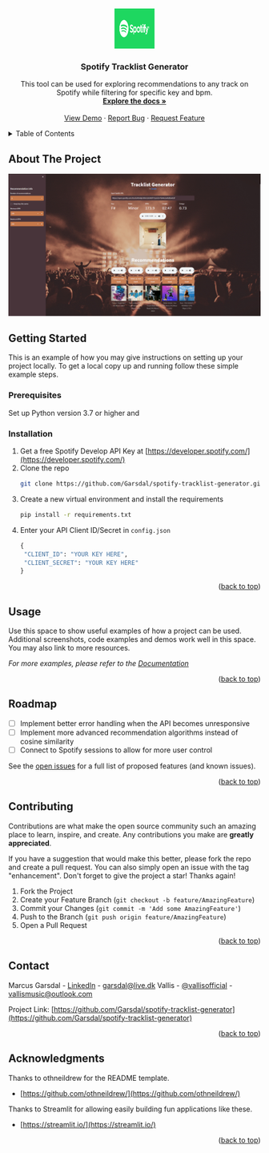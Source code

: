 <!-- Improved compatibility of back to top link: See: https://github.com/othneildrew/Best-README-Template/pull/73 -->
<a name="readme-top"></a>
<!--
*** Thanks for checking out the Best-README-Template. If you have a suggestion
*** that would make this better, please fork the repo and create a pull request
*** or simply open an issue with the tag "enhancement".
*** Don't forget to give the project a star!
*** Thanks again! Now go create something AMAZING! :D
-->



<!-- PROJECT SHIELDS -->
<!--
*** I'm using markdown "reference style" links for readability.
*** Reference links are enclosed in brackets [ ] instead of parentheses ( ).
*** See the bottom of this document for the declaration of the reference variables
*** for contributors-url, forks-url, etc. This is an optional, concise syntax you may use.
*** https://www.markdownguide.org/basic-syntax/#reference-style-links
-->

<!-- PROJECT LOGO -->
<br />
<div align="center">
  <a href="https://github.com/Garsdal/spotify-tracklist-generator">
    <img src="assets/spotify_logo.png" alt="Logo" width="80" height="80">
  </a>

<h3 align="center">Spotify Tracklist Generator</h3>

  <p align="center">
    This tool can be used for exploring recommendations to any track on Spotify while filtering for specific key and bpm.
    <br />
    <a href="https://github.com/Garsdal/spotify-tracklist-generator"><strong>Explore the docs »</strong></a>
    <br />
    <br />
    <a href="https://github.com/Garsdal/spotify-tracklist-generator">View Demo</a>
    ·
    <a href="https://github.com/Garsdal/spotify-tracklist-generator/issues">Report Bug</a>
    ·
    <a href="https://github.com/Garsdal/spotify-tracklist-generator/issues">Request Feature</a>
  </p>
</div>



<!-- TABLE OF CONTENTS -->
<details>
  <summary>Table of Contents</summary>
  <ol>
    <li>
      <a href="#about-the-project">About The Project</a>
      <ul>
        <li><a href="#built-with">Built With</a></li>
      </ul>
    </li>
    <li>
      <a href="#getting-started">Getting Started</a>
      <ul>
        <li><a href="#prerequisites">Prerequisites</a></li>
        <li><a href="#installation">Installation</a></li>
      </ul>
    </li>
    <li><a href="#usage">Usage</a></li>
    <li><a href="#roadmap">Roadmap</a></li>
    <li><a href="#contributing">Contributing</a></li>
    <li><a href="#license">License</a></li>
    <li><a href="#contact">Contact</a></li>
    <li><a href="#acknowledgments">Acknowledgments</a></li>
  </ol>
</details>



<!-- ABOUT THE PROJECT -->
## About The Project

[![Product Name Screen Shot][product-screenshot]](https://github.com/Garsdal/spotify-tracklist-generator)

<!-- GETTING STARTED -->
## Getting Started

This is an example of how you may give instructions on setting up your project locally.
To get a local copy up and running follow these simple example steps.

### Prerequisites

Set up Python version 3.7 or higher and 

### Installation

1. Get a free Spotify Develop API Key at [https://developer.spotify.com/](https://developer.spotify.com/)
2. Clone the repo
   ```sh
   git clone https://github.com/Garsdal/spotify-tracklist-generator.git
   ```
3. Create a new virtual environment and install the requirements
   ```sh
   pip install -r requirements.txt
   ```
4. Enter your API Client ID/Secret in `config.json`
   ```py
   {
    "CLIENT_ID": "YOUR KEY HERE",
    "CLIENT_SECRET": "YOUR KEY HERE"
   }
   ```

<p align="right">(<a href="#readme-top">back to top</a>)</p>


<!-- USAGE EXAMPLES -->
## Usage

Use this space to show useful examples of how a project can be used. Additional screenshots, code examples and demos work well in this space. You may also link to more resources.

_For more examples, please refer to the [Documentation](https://example.com)_

<p align="right">(<a href="#readme-top">back to top</a>)</p>



<!-- ROADMAP -->
## Roadmap

- [ ] Implement better error handling when the API becomes unresponsive
- [ ] Implement more advanced recommendation algorithms instead of cosine similarity
- [ ] Connect to Spotify sessions to allow for more user control

See the [open issues](https://github.com/Garsdal/spotify-tracklist-generator/issues) for a full list of proposed features (and known issues).

<p align="right">(<a href="#readme-top">back to top</a>)</p>


<!-- CONTRIBUTING -->
## Contributing

Contributions are what make the open source community such an amazing place to learn, inspire, and create. Any contributions you make are **greatly appreciated**.

If you have a suggestion that would make this better, please fork the repo and create a pull request. You can also simply open an issue with the tag "enhancement".
Don't forget to give the project a star! Thanks again!

1. Fork the Project
2. Create your Feature Branch (`git checkout -b feature/AmazingFeature`)
3. Commit your Changes (`git commit -m 'Add some AmazingFeature'`)
4. Push to the Branch (`git push origin feature/AmazingFeature`)
5. Open a Pull Request

<p align="right">(<a href="#readme-top">back to top</a>)</p>


<!-- CONTACT -->
## Contact

Marcus Garsdal - [LinkedIn](https://www.linkedin.com/in/marcus-garsdal/) - garsdal@live.dk
Vallis - [@vallisofficial](https://twitter.com/vallisofficial) - vallismusic@outlook.com

Project Link: [https://github.com/Garsdal/spotify-tracklist-generator](https://github.com/Garsdal/spotify-tracklist-generator)

<p align="right">(<a href="#readme-top">back to top</a>)</p>



<!-- ACKNOWLEDGMENTS -->
## Acknowledgments

Thanks to othneildrew for the README template.
* [https://github.com/othneildrew/](https://github.com/othneildrew/)

Thanks to Streamlit for allowing easily building fun applications like these.
* [https://streamlit.io/](https://streamlit.io/)

<p align="right">(<a href="#readme-top">back to top</a>)</p>


<!-- MARKDOWN LINKS & IMAGES -->
<!-- https://www.markdownguide.org/basic-syntax/#reference-style-links -->
[contributors-shield]: https://img.shields.io/github/contributors/Garsdal/spotify-tracklist-generator.svg?style=for-the-badge
[contributors-url]: https://github.com/Garsdal/spotify-tracklist-generator/graphs/contributors
[forks-shield]: https://img.shields.io/github/forks/Garsdal/spotify-tracklist-generator.svg?style=for-the-badge
[forks-url]: https://github.com/Garsdal/spotify-tracklist-generator/network/members
[stars-shield]: https://img.shields.io/github/stars/Garsdal/spotify-tracklist-generator.svg?style=for-the-badge
[stars-url]: https://github.com/Garsdal/spotify-tracklist-generator/stargazers
[issues-shield]: https://img.shields.io/github/issues/Garsdal/spotify-tracklist-generator.svg?style=for-the-badge
[issues-url]: https://github.com/Garsdal/spotify-tracklist-generator/issues
[license-shield]: https://img.shields.io/github/license/Garsdal/spotify-tracklist-generator.svg?style=for-the-badge
[license-url]: https://github.com/Garsdal/spotify-tracklist-generator/blob/master/LICENSE.txt
[linkedin-shield]: https://img.shields.io/badge/-LinkedIn-black.svg?style=for-the-badge&logo=linkedin&colorB=555
[linkedin-url]: https://linkedin.com/in/marcus-garsdal
[product-screenshot]: assets/app_demo.png